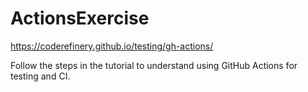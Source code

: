 # ActionsExercise
https://coderefinery.github.io/testing/gh-actions/

Follow the steps in the tutorial to understand using GitHub Actions for testing and CI.
